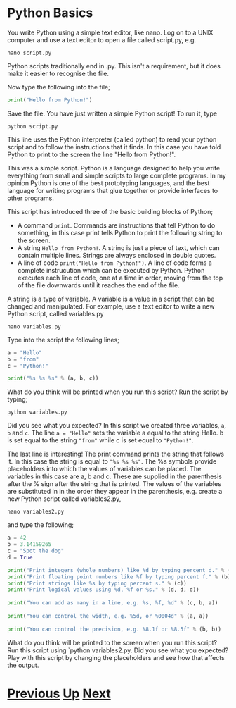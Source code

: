 # Python Basics

You write Python using a simple text editor, like nano. Log on to a UNIX computer and use a text editor to open a file called script.py, e.g.

    nano script.py

Python scripts traditionally end in .py. This isn't a requirement, but it does make it easier to recognise the file.

Now type the following into the file;

```python
print("Hello from Python!")
```

Save the file. You have just written a simple Python script! To run it, type

    python script.py

This line uses the Python interpreter (called python) to read your python script and to follow the instructions that it finds. In this case you have told Python to print to the screen the line "Hello from Python!".

This was a simple script. Python is a language designed to help you write everything from small and simple scripts to large complete programs. In my opinion Python is one of the best prototyping languages, and the best language for writing programs that glue together or provide interfaces to other programs.

This script has introduced three of the basic building blocks of Python;

* A command `print`. Commands are instructions that tell Python to do something, in this case print tells Python to print the following string to the screen.
* A string `Hello from Python!`. A string is just a piece of text, which can contain multiple lines. Strings are always enclosed in double quotes.
* A line of code `print("Hello from Python!")`. A line of code forms a complete instrucution which can be executed by Python. Python executes each line of code, one at a time in order, moving from the top of the file downwards until it reaches the end of the file.

A string is a type of variable. A variable is a value in a script that can be changed and manipulated. For example, use a text editor to write a new Python script, called variables.py

    nano variables.py

Type into the script the following lines;

```python
a = "Hello"
b = "from"
c = "Python!"

print("%s %s %s" % (a, b, c))
```

What do you think will be printed when you run this script? Run the script by typing;

    python variables.py

Did you see what you expected? In this script we created three variables, `a`, `b` and `c`. The line `a = "Hello"` sets the variable a equal to the string Hello. b is set equal to the string `"from"` while c is set equal to `"Python!"`.

The last line is interesting! The print command prints the string that follows it. In this case the string is equal to `"%s %s %s"`. The %s symbols provide placeholders into which the values of variables can be placed. The variables in this case are a, b and c. These are supplied in the parenthesis after the % sign after the string that is printed. The values of the variables are substituted in in the order they appear in the parenthesis, e.g. create a new Python script called variables2.py,

    nano variables2.py

and type the following;

```python
a = 42
b = 3.14159265
c = "Spot the dog"
d = True

print("Print integers (whole numbers) like %d by typing percent d." % (a))
print("Print floating point numbers like %f by typing percent f." % (b))
print("Print strings like %s by typing percent s." % (c))
print("Print logical values using %d, %f or %s." % (d, d, d))
   
print("You can add as many in a line, e.g. %s, %f, %d" % (c, b, a))
   
print("You can control the width, e.g. %5d, or %0004d" % (a, a))
    
print("You can control the precision, e.g. %8.1f or %8.5f" % (b, b))
```

What do you think will be printed to the screen when you run this script?
Run this script using `python variables2.py. Did you see what you expected?
Play with this script by changing the placeholders and see how that affects the output.

# [Previous](README.md) [Up](README.md) [Next](loops.md) 
